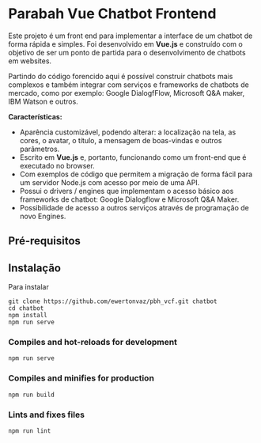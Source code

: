 # Parabah Vue Chatbot Frontend

Este projeto é um front end para implementar a interface de um chatbot de forma rápida e simples. Foi desenvolvido em **Vue.js** e construído com o objetivo de ser um ponto de partida para o desenvolvimento de chatbots em websites.

Partindo do código forencido aqui é possível construir chatbots mais complexos e também integrar com serviços e frameworks de chatbots de mercado, como por exemplo: Google DialogfFlow, Microsoft Q&A maker, IBM Watson e outros.

**Características:**

- Aparência customizável, podendo alterar: a localização na tela, as cores, o avatar, o título, a mensagem de boas-vindas e outros parâmetros.
- Escrito em **Vue.js** e, portanto, funcionando como um front-end que é executado no browser.
- Com exemplos de código que permitem a migração de forma fácil para um servidor Node.js com acesso por meio de uma API.
- Possui o drivers / engines que implementam o acesso básico aos frameworks de chatbot: Google Dialogflow e Microsoft Q&A Maker.
- Possibilidade de acesso a outros serviços através de programação de novo Engines.

## Pré-requisitos



## Instalação

Para instalar 

```
git clone https://github.com/ewertonvaz/pbh_vcf.git chatbot
cd chatbot
npm install
npm run serve
```

### Compiles and hot-reloads for development
```
npm run serve
```

### Compiles and minifies for production
```
npm run build
```

### Lints and fixes files
```
npm run lint
```


